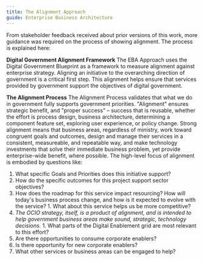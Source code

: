```yaml
---
title: The Alignment Approach
guide: Enterprise Business Architecture
---
```


From stakeholder feedback received about prior versions of this work, more guidance was required on the process of showing alignment. The process is explained here:

**Digital Government Alignment Framework** The EBA Approach uses the Digital Government Blueprint as a framework to measure alignment against enterprise strategy. Aligning an initiative to the overarching direction of government is a critical first step. This alignment helps ensure that services provided by government support the objectives of digital government.

**The Alignment Process** The Alignment Process validates that what we do in government fully supports government priorities. "Alignment" ensures strategic benefit, and "proper success" – success that is reusable, whether the effort is process design, business architecture, determining a component feature set, exploring user experience, or policy change. Strong alignment means that business areas, regardless of ministry, work toward congruent goals and outcomes, design and manage their services in a consistent, measureable, and repeatable way, and make technology investments that solve their immediate business problem, yet provide enterprise-wide benefit, where possible. The high-level focus of alignment is embodied by questions like:

1.  What specific Goals and Priorities does this initiative support?
1.  How do the specific outcomes for this project support sector objectives?
1.  How does the roadmap for this service impact resourcing? How will today's business process change, and how is it expected to evolve with the service? 1. What about this service helps us be more competitive?
1.  _The OCIO strategy, itself, is a product of alignment, and is intended to help government business areas make sound, strategic, technology decisions._ 1. What parts of the Digital Enablement grid are most relevant to this effort?
1.  Are there opportunities to consume corporate enablers?
1.  Is there opportunity for new corporate enablers?
1.  What other services or business areas can be engaged to help?
